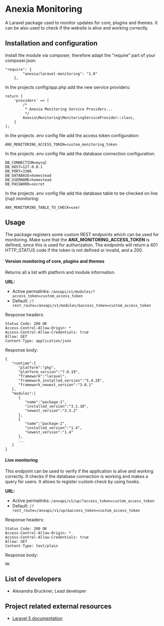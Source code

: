 # Anexia Monitoring

A Laravel package used to monitor updates for core, plugins and themes. It can be also used to check if the website
is alive and working correctly.

## Installation and configuration

Install the module via composer, therefore adapt the "require" part of your composer.json:
```
"require": {
        "anexia/laravel-monitoring": "1.0"
    },
```


In the projects config/app.php add the new service providers:
```
return [
    'providers' => [        
        /*
         * Anexia Monitoring Service Providers...
         */
        Anexia\Monitoring\MonitoringServiceProvider::class,
    ]
];
```


In the projects .env config file add the access token configuration:
```
ANX_MONITORING_ACCESS_TOKEN=custom_monitoring_token
```


In the projects .env config file add the database connection configuration:
```
DB_CONNECTION=mysql
DB_HOST=127.0.0.1
DB_PORT=3306
DB_DATABASE=homestead
DB_USERNAME=homestead
DB_PASSWORD=secret
```


In the projects .env config file add the database table to be checked on live (/up) monitoring:
```
ANX_MONITORING_TABLE_TO_CHECK=user
```

## Usage

The package registers some custom REST endpoints which can be used for monitoring. Make sure that the
**ANX_MONITORING_ACCESS_TOKEN** is defined, since this is used for authorization. The endpoints will return a 401
HTTP_STATUS code if the token is not defined or invalid, and a 200.

#### Version monitoring of core, plugins and themes

Returns all a list with platform and module information.

**URL:**
* Active permalinks: `/anxapi/v1/modules/?access_token=custom_access_token`
* Default: `/?rest_route=/anxapi/v1/modules/&access_token=custom_access_token`

Response headers:
```
Status Code: 200 OK
Access-Control-Allow-Origin: *
Access-Control-Allow-Credentials: true
Allow: GET
Content-Type: application/json
```

Response body:
```
{
   "runtime":{
      "platform":"php",
      "platform_version":"7.0.19",
      "framework":"laravel",
      "framework_installed_version":"5.4.28",
      "framework_newest_version":"3.0.1"
   },
   "modules":[
      {
         "name":"package-1",
         "installed_version":"3.1.10",
         "newest_version":"3.3.2"
      },
      {
         "name":"package-2",
         "installed_version":"1.4",
         "newest_version":"1.4"
      },
      ...
   ]
}
```


#### Live monitoring

This endpoint can be used to verify if the application is alive and working correctly. It checks if the database
connection is working and makes a query for users. It allows to register custom check by using hooks.

**URL:**
* Active permalinks: `/anxapi/v1/up/?access_token=custom_access_token`
* Default: `/?rest_route=/anxapi/v1/up/&access_token=custom_access_token`

Response headers:
```
Status Code: 200 OK
Access-Control-Allow-Origin: *
Access-Control-Allow-Credentials: true
Allow: GET
Content-Type: text/plain
```

Response body:
```
OK
```


## List of developers

* Alexandra Bruckner, Lead developer

## Project related external resources

* [Laravel 5 documentation](https://laravel.com/docs/5.4/installation)

